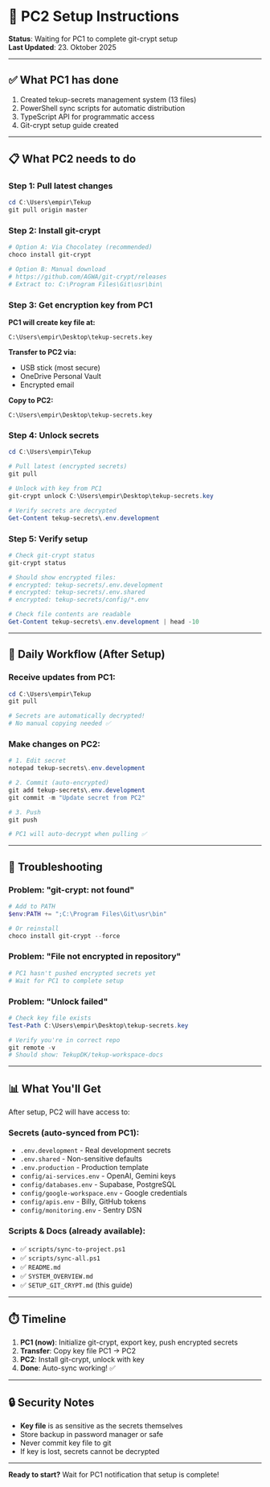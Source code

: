 # 🔐 PC2 Setup Instructions

**Status**: Waiting for PC1 to complete git-crypt setup  
**Last Updated**: 23. Oktober 2025

---

## ✅ What PC1 has done

1. Created tekup-secrets management system (13 files)
2. PowerShell sync scripts for automatic distribution
3. TypeScript API for programmatic access
4. Git-crypt setup guide created

---

## 📋 What PC2 needs to do

### **Step 1: Pull latest changes**
```powershell
cd C:\Users\empir\Tekup
git pull origin master
```

### **Step 2: Install git-crypt**
```powershell
# Option A: Via Chocolatey (recommended)
choco install git-crypt

# Option B: Manual download
# https://github.com/AGWA/git-crypt/releases
# Extract to: C:\Program Files\Git\usr\bin\
```

### **Step 3: Get encryption key from PC1**

**PC1 will create key file at:**
```
C:\Users\empir\Desktop\tekup-secrets.key
```

**Transfer to PC2 via:**
- USB stick (most secure)
- OneDrive Personal Vault
- Encrypted email

**Copy to PC2:**
```
C:\Users\empir\Desktop\tekup-secrets.key
```

### **Step 4: Unlock secrets**
```powershell
cd C:\Users\empir\Tekup

# Pull latest (encrypted secrets)
git pull

# Unlock with key from PC1
git-crypt unlock C:\Users\empir\Desktop\tekup-secrets.key

# Verify secrets are decrypted
Get-Content tekup-secrets\.env.development
```

### **Step 5: Verify setup**
```powershell
# Check git-crypt status
git-crypt status

# Should show encrypted files:
# encrypted: tekup-secrets/.env.development
# encrypted: tekup-secrets/.env.shared
# encrypted: tekup-secrets/config/*.env

# Check file contents are readable
Get-Content tekup-secrets\.env.development | head -10
```

---

## 🔄 Daily Workflow (After Setup)

### Receive updates from PC1:
```powershell
cd C:\Users\empir\Tekup
git pull

# Secrets are automatically decrypted!
# No manual copying needed ✅
```

### Make changes on PC2:
```powershell
# 1. Edit secret
notepad tekup-secrets\.env.development

# 2. Commit (auto-encrypted)
git add tekup-secrets\.env.development
git commit -m "Update secret from PC2"

# 3. Push
git push

# PC1 will auto-decrypt when pulling ✅
```

---

## 🚨 Troubleshooting

### Problem: "git-crypt: not found"
```powershell
# Add to PATH
$env:PATH += ";C:\Program Files\Git\usr\bin"

# Or reinstall
choco install git-crypt --force
```

### Problem: "File not encrypted in repository"
```powershell
# PC1 hasn't pushed encrypted secrets yet
# Wait for PC1 to complete setup
```

### Problem: "Unlock failed"
```powershell
# Check key file exists
Test-Path C:\Users\empir\Desktop\tekup-secrets.key

# Verify you're in correct repo
git remote -v
# Should show: TekupDK/tekup-workspace-docs
```

---

## 📊 What You'll Get

After setup, PC2 will have access to:

### Secrets (auto-synced from PC1):
- `.env.development` - Real development secrets
- `.env.shared` - Non-sensitive defaults
- `.env.production` - Production template
- `config/ai-services.env` - OpenAI, Gemini keys
- `config/databases.env` - Supabase, PostgreSQL
- `config/google-workspace.env` - Google credentials
- `config/apis.env` - Billy, GitHub tokens
- `config/monitoring.env` - Sentry DSN

### Scripts & Docs (already available):
- ✅ `scripts/sync-to-project.ps1`
- ✅ `scripts/sync-all.ps1`
- ✅ `README.md`
- ✅ `SYSTEM_OVERVIEW.md`
- ✅ `SETUP_GIT_CRYPT.md` (this guide)

---

## ⏱️ Timeline

1. **PC1 (now)**: Initialize git-crypt, export key, push encrypted secrets
2. **Transfer**: Copy key file PC1 → PC2
3. **PC2**: Install git-crypt, unlock with key
4. **Done**: Auto-sync working! ✅

---

## 🔒 Security Notes

- **Key file** is as sensitive as the secrets themselves
- Store backup in password manager or safe
- Never commit key file to git
- If key is lost, secrets cannot be decrypted

---

**Ready to start?** Wait for PC1 notification that setup is complete!

